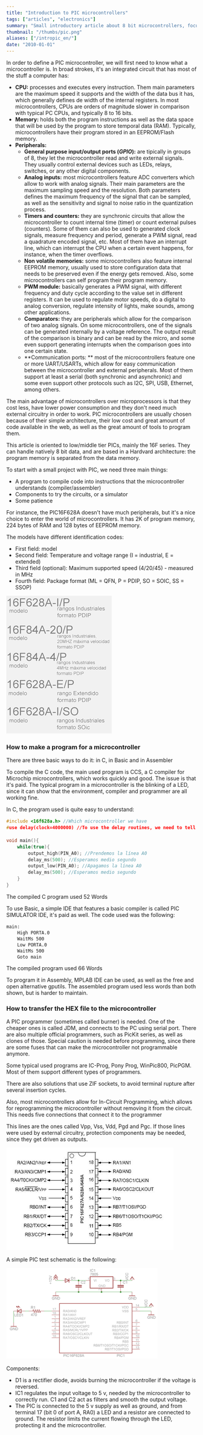 ```yaml
---
title: "Introduction to PIC microcontrollers"
tags: ["articles", "electronics"]
summary: "Small introductory article about 8 bit microcontrollers, focusing on Microchip PIC16 family"
thumbnail: "/thumbs/pic.png"
aliases: ["/intropic_en/"]
date: "2010-01-01"
---
```

	
In order to define a PIC microcontroller, we will first need to know what a microcontroller is. In broad strokes, it's an integrated circuit that has most of the stuff a computer has:
* **CPU:** processes and executes every instruction. Them main parameters are the maximum speed it supports and the width of the data bus it has, which generally defines de width of the internal registers. In most microcontrollers, CPUs are orders of magnitude slower in comparison with typical PC CPUs, and typically 8 to 16 bits.
* **Memory:** holds both the program instructions as well as the data space that will be used by the program to store temporal data (RAM). Typically, microcontrollers have their program stored in an EEPROM/Flash memory.
* **Peripherals:**  
  * **General purpose input/output ports **(*GPIO*)**:** are tipically in groups of 8, they let the microcontroller read and write external signals. They usually control external devices such as LEDs, relays, switches, or any other digital components.
  * **Analog inputs:** most microcontrollers feature ADC converters which allow to work with analog signals. Their main parameters are the maximum sampling speed and the resolution. Both parameters defines the maximum frequency of the signal that can be sampled, as well as the sensitivity and signal to noise ratio in the quantization process.
  * **Timers and counters:** they are synchronic circuits that allow the microcontroller to count internal time (timer) or count external pulses (counters). Some of them can also be used to generated clock signals, measure frequency and period, generate a PWM signal, read a quadrature encoded signal, etc. Most of them have an interrupt line, which can interrupt the CPU when a certain event happens, for instance, when the timer overflows.
  * **Non volatile memories:** some microcontrollers also feature internal EEPROM memory, usually used to store configuration data that needs to be preserved even if the energy gets removed. Also, some microcontrollers can self program their program memory.
  * **PWM module:** basically generates a PWM signal, with different frequency and duty cycle according to the value set in different registers. It can be used to regulate motor speeds, do a digital to analog conversion, regulate intensity of lights, make sounds, among other applications.
  * **Comparators:** they are peripherals which allow for the comparison of two analog signals. On some microcontrollers, one of the signals can be generated internally by a voltage reference. The output result of the comparison is binary and can be read by the micro, and some even support generating interrupts when the comparison goes into one certain state.
  * **Communication ports: ** most of the microcontrollers feature one or more UART/USARTs, which allow for easy communication between the microcontroller and external peripherals. Most of them support at least a serial (both synchronic and asynchronic) and some even support other protocols such as I2C, SPI, USB, Ethernet, among others.

The main advantage of microcontrollers over microprocessors is that they cost less, have lower power consumption and they don't need much external circuitry in order to work. PIC microcontrollers are usually chosen because of their simple architecture, their low cost and great amount of code available in the web, as well as the great amount of tools to program them.

This article is oriented to low/middle tier PICs, mainly the 16F series. They can handle natively 8 bit data, and are based in a Hardvard architecture: the program memory is separated from the data memory.

To start with a small project with PIC, we need three main things:

* A program to compile code into instructions that the microcontroller understands (compiler/assembler)
* Components to try the circuits, or a simulator
* Some patience

For instance, the PIC16F628A doesn't have much peripherals, but it's a nice choice to enter the world of microcontrollers. It has 2K of program memory, 224 bytes of RAM and 128 bytes of EEPROM memory.

The models have different identification codes:

* First field: model
* Second field: Temperature and voltage range (I = industrial, E = extended)
* Third field (optional): Maximum supported speed (4/20/45) - measured in MHz
* Fourth field: Package format (ML = QFN, P = PDIP, SO = SOIC, SS = SSOP) 

![Code description for PICs](/images/modelospic.png)

### How to make a program for a microcontroller

There are three basic ways to do it: in C, in Basic and in Assembler

To compile the C code, the main used program is CCS, a C compiler for Microchip microcontrollers, which works quickly and good. The issue is that it's paid. The typical program in a microcontroller is the blinking of a LED, since it can show that the environment, compiler and programmer are all working fine.

In C, the program used is quite easy to understand:

```c
#include <16f628a.h> //Which microcontroller we have
#use delay(clock=4000000) //To use the delay routines, we need to tell the compiler we're running at 4MHz

void main(){
	while(true){
		output_high(PIN_A0); //Prendemos la línea A0
		delay_ms(500); //Esperamos medio segundo
		output_low(PIN_A0); //Apagamos la línea A0
		delay_ms(500); //Esperamos medio segundo
	}
}
```

The compiled C program used 52 Words

To use Basic, a simple IDE that features a basic compiler is called PIC SIMULATOR IDE, it's paid as well. The code used was the following:

```basic
main:
	High PORTA.0
	WaitMs 500
	Low PORTA.0
	WaitMs 500
	Goto main
```

The compiled program used 66 Words

To program it in Assembly, MPLAB IDE can be used, as well as the free and open alternative gputils. The assembled program used less words than both shown, but is harder to maintain.

### How to transfer the HEX file to the microcontroller

A PIC programmer (sometimes called burner) is needed. One of the cheaper ones is called JDM, and connects to the PC using serial port. There are also multiple official programmers, such as PicKit series, as well as clones of those. Special caution is needed before programming, since there are some fuses that can make the microcontroller not programmable anymore.

Some typical used programs are IC-Prog, Pony Prog, WinPic800, PicPGM. Most of them support different types of programmers.

There are also solutions that use ZIF sockets, to avoid terminal rupture after several insertion cycles.

Also, most microcontrollers allow for In-Circuit Programming, which allows for reprogramming the microcontroller without removing it from the circuit. This needs five connections that connect it to the programmer

This lines are the ones called Vpp, Vss, Vdd, Pgd and Pgc. If those lines were used by external circuitry, protection components may be needed, since they get driven as outputs.

![PIC pinout](/images/picpinout.jpg)

A simple PIC test schematic is the following:

![PIC test circuit](/images/piccircuit.png)

Components:
	
* D1 is a rectifier diode, avoids burning the microcontroller if the voltage is reversed.
* IC1 regulates the input voltage to 5 v, needed by the microcontroller to correctly run. C1 and C2 act as filters and smooth the output voltage.
* The PIC is connected to the 5 v supply as well as ground, and from terminal 17 (bit 0 of port A, RA0) a LED and a resistor are connected to ground. The resistor limits the current flowing through the LED, protecting it and the microcontroller.
	
